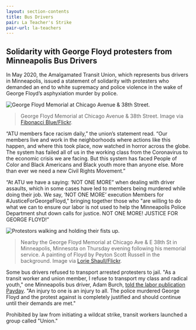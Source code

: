 ```yaml
---
layout: section-contents
title: Bus Drivers
pair: La Teacher's Strike
pair-url: la-teachers
---
```


## Solidarity with George Floyd protesters from Minneapolis Bus Drivers
In May 2020, the Amalgamated Transit Union, which represents bus drivers in Minneapolis, issued a statement of solidarity with protesters who demanded an end to white supremacy and police violence in the wake of George Floyd’s asphyxiation murder by police.

![George Floyd Memorial at Chicago Avenue & 38th Street.](bus-drivers1.jpg)
> George Floyd Memorial at Chicago Avenue & 38th Street. Image via [Fibonacci Blue/Flickr](https://www.flickr.com/photos/fibonacciblue/49953285551/). 

“ATU members face racism daily,” the union’s statement read. “Our members live and work in the neighborhoods where actions like this happen, and where this took place, now watched in horror across the globe. The system has failed all of us in the working class from the Coronavirus to the economic crisis we are facing. But this system has faced People of Color and Black Americans and Black youth more than anyone else. More than ever we need a new Civil Rights Movement.”

“At ATU we have a saying: ‘NOT ONE MORE” when dealing with driver assaults, which in some cases have led to members being murdered while doing their job. We say, ‘NOT ONE MORE’ execution Members for #JusticeForGeorgeFloyd," bringing together those who "are willing to do what we can to ensure our labor is not used to help the Minneapolis Police Department shut down calls for justice. NOT ONE MORE! JUSTICE FOR GEORGE FLOYD!”

![Protestors walking and holding their fists up.](bus-drivers2.jpg)
> Nearby the George Floyd Memorial at Chicago Ave & E 38th St in Minneapolis, Minnesota on Thursday evening following his memorial service. A painting of Floyd by Peyton Scott Russell in the background. Image via [Lorie Shaull/Flickr](https://www.flickr.com/photos/number7cloud/49972844598/in/photolist-2j8VTEW-2j8YMgN-2j92rw9-2j6pvUn-2j92svy-2j92rF7-2j7eYBV-2j7PY3q-2jeoHT5-2j7KXja-2j7PWwj-2j7NuBp-2j9xCyV-2j7GXpB-2j8VTLn-2j9xCBk-2j6ge9R-2j93L5v-2j6MTiA-2j6HQeJ-2j6pvWm-2jbkVSW-2j6kqfF-2jhfJix-2j6o2br-2j8JBhW-2j6pw1E-2jganhw-2j6pvXy-2j6pvYA-2j9joPS-2jdN8Ez-2jc173E-2j6ZhMY-2j6MThJ-2j6MTct-2j92qSZ-2j86uog-2j9yWFA-2j715h5-2j6HQc9-2j8hAtd-2jd3wT7-2j7174w-2j716YX-2j715K4-2j715r8-2jeHN3V-2j6YzEG-2j7TE9c/).

Some bus drivers refused to transport arrested protesters to jail.
"As a transit worker and union member, I refuse to transport my class and radical youth," one Minneapolis bus driver, Adam Burch, [told the labor publication Payday](https://paydayreport.com/minneapolis-transit-shuts-down-as-bus-drivers-refuse-to-help-police-prison-labor-replaces-meatpackers-in-louisiana/). "An injury to one is an injury to all. The police murdered George Floyd and the protest against is completely justified and should continue until their demands are met."

Prohibited by law from initiating a wildcat strike, transit workers launched a group called "Union."

